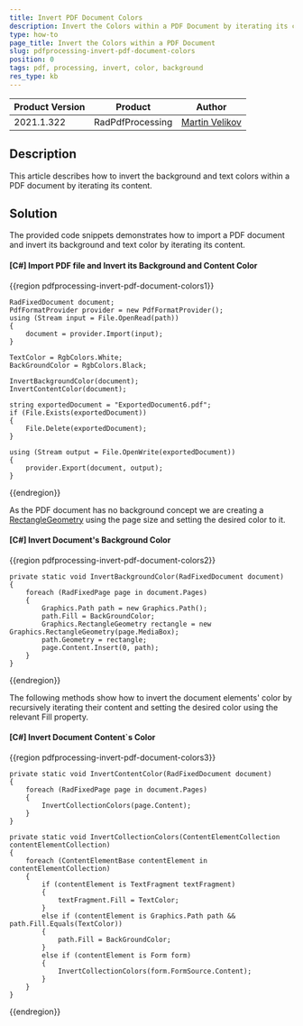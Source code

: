 ```yaml
---
title: Invert PDF Document Colors
description: Invert the Colors within a PDF Document by iterating its content
type: how-to
page_title: Invert the Colors within a PDF Document
slug: pdfprocessing-invert-pdf-document-colors
position: 0
tags: pdf, processing, invert, color, background
res_type: kb
---
```


<table>
<thead>
	<tr>
		<th>Product Version</th>
		<th>Product</th>
		<th>Author</th>
	</tr>
</thead>
<tbody>
	<tr>
		<td>2021.1.322</td>
		<td>RadPdfProcessing</td>
		<td><a href="https://www.telerik.com/blogs/author/martin-velikov">Martin Velikov</a></td>
	</tr>
</tbody>
</table>

## Description

This article describes how to invert the background and text colors within a PDF document by iterating its content.

## Solution

The provided code snippets demonstrates how to import a PDF document and invert its background and text color by iterating its content.

#### __[C#] Import PDF file and Invert its Background and Content Color__

{{region pdfprocessing-invert-pdf-document-colors1}}

	RadFixedDocument document;
	PdfFormatProvider provider = new PdfFormatProvider();
	using (Stream input = File.OpenRead(path))
	{
		document = provider.Import(input);
	}

	TextColor = RgbColors.White;
	BackGroundColor = RgbColors.Black;

	InvertBackgroundColor(document);
	InvertContentColor(document);

	string exportedDocument = "ExportedDocument6.pdf";
	if (File.Exists(exportedDocument))
	{
		File.Delete(exportedDocument);
	}

	using (Stream output = File.OpenWrite(exportedDocument))
	{
		provider.Export(document, output);
	}
{{endregion}}

As the PDF document has no background concept we are creating a [RectangleGeometry](https://docs.telerik.com/devtools/document-processing/api/telerik.windows.documents.fixed.model.graphics.rectanglegeometry) using the page size and setting the desired color to it.

#### __[C#] Invert Document's Background Color__

{{region pdfprocessing-invert-pdf-document-colors2}}

	private static void InvertBackgroundColor(RadFixedDocument document)
	{
		foreach (RadFixedPage page in document.Pages)
		{
			Graphics.Path path = new Graphics.Path();
			path.Fill = BackGroundColor;
			Graphics.RectangleGeometry rectangle = new Graphics.RectangleGeometry(page.MediaBox);
			path.Geometry = rectangle;
			page.Content.Insert(0, path);
		}
	}
{{endregion}}

The following methods show how to invert the document elements' color by recursively iterating their content and setting the desired color using the relevant Fill property.

#### __[C#] Invert Document Content`s Color__

{{region pdfprocessing-invert-pdf-document-colors3}}

	private static void InvertContentColor(RadFixedDocument document)
	{
		foreach (RadFixedPage page in document.Pages)
		{
			InvertCollectionColors(page.Content);
		}
	}

	private static void InvertCollectionColors(ContentElementCollection contentElementCollection)
	{
		foreach (ContentElementBase contentElement in contentElementCollection)
		{
			if (contentElement is TextFragment textFragment)
			{
				textFragment.Fill = TextColor;
			}
			else if (contentElement is Graphics.Path path && path.Fill.Equals(TextColor))
			{
				path.Fill = BackGroundColor;
			}
			else if (contentElement is Form form)
			{
				InvertCollectionColors(form.FormSource.Content);
			}
		}
	}
{{endregion}}
